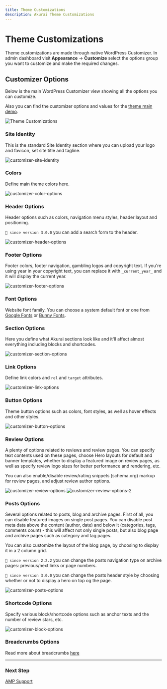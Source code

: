 ```yaml
---
title: Theme Customizations
description: Akurai Theme Customizations
---
```


# Theme Customizations

Theme customizations are made through native WordPress Customizer.
In admin dashboard visit **Appearance** &#8594; **Customize** select the options group you want to customize and make the required changes.

## Customizer Options

Below is the main WordPress Customizer view showing all the options you can customize.

Also you can find the customizer options and values for the [theme main demo](https://demos.dinomatic.com/athens).

![Theme Customizations](https://media.dinomatic.com/images/docs/akurai/customizer/customizer.jpg)

### Site Identity

This is the standard Site Identity section where you can upload your logo and favicon, set site title and tagline.

![customizer-site-identity](https://media.dinomatic.com/images/docs/akurai/customizer/site-identity.jpg)

### Colors

Define main theme colors here.

![customizer-color-options](https://media.dinomatic.com/images/docs/akurai/customizer/colors.jpg)

### Header Options

Header options such as colors, navigation menu styles, header layout and positioning.

`💁 since version 3.0.0` you can add a search form to the header.

![customizer-header-options](https://media.dinomatic.com/images/docs/akurai/customizer/header-options.jpg)

### Footer Options

Footer colors, footer navigation, gambling logos and copyright text.
If you're using year in your copyright text, you can replace it with `_current_year_` and it will display the current year.

![customizer-footer-options](https://media.dinomatic.com/images/docs/akurai/customizer/footer-options.jpg)

### Font Options

Website font family. You can choose a system default font or one from [Google Fonts](https://fonts.google.com) or [Bunny Fonts](https://fonts.bunny.net).

### Section Options

Here you define what Akurai sections look like and it'll affect almost everything including blocks and shortcodes.

![customizer-section-options](https://media.dinomatic.com/images/docs/akurai/customizer/section-options.jpg)

### Link Options

Define link colors and `rel` and `target` attributes.

![customizer-link-options](https://media.dinomatic.com/images/docs/akurai/customizer/link-options.jpg)

### Button Options

Theme button options such as colors, font styles, as well as hover effects and other styles.

![customizer-button-options](https://media.dinomatic.com/images/docs/akurai/customizer/button-options.jpg)

### Review Options

A plenty of options related to reviews and review pages. You can specify text contents used on these pages, choose Hero layouts for default and banner templates, whether to display a featured image on review pages, as well as specify review logo sizes for better performance and rendering, etc.

You can also enable/disable review/rating snippets (schema.org) markup for review pages, and adjust review author options.

![customizer-review-options](https://media.dinomatic.com/images/docs/akurai/customizer/review-options-1.jpg)
![customizer-review-options-2](https://media.dinomatic.com/images/docs/akurai/customizer/review-options-2.jpg)

### Posts Options

Several options related to posts, blog and archive pages.
First of all, you can disable featured images on single post pages. You can disable post meta data above the content (author, date) and below it (categories, tags, comments count) - this will affect not only single posts, but also blog page and archive pages such as category and tag pages.

You can also customize the layout of the blog page, by choosing to display it in a 2 column grid.

`💁 since version 2.2.2` you can change the posts navigation type on archive pages: previous/next links or page numbers.

`💁 since version 3.0.0` you can change the posts header style by choosing whether or not to display a hero on top og the page.

![customizer-posts-options](https://media.dinomatic.com/images/docs/akurai/customizer/posts-options.jpg)

### Shortcode Options

Specify various block/shortcode options such as anchor texts and the number of review stars, etc.

![customizer-block-options](https://media.dinomatic.com/images/docs/akurai/customizer/block-options.jpg)

### Breadcrumbs Options

Read more about breadcrumbs [here](/docs/akurai/breadcrumbs)

---

### Next Step

[AMP Support](/docs/akurai/amp/)
